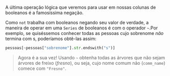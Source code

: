 A última operação lógica que veremos para usar em nossas colunas de booleanos é a famosíssima negação.

Como `not` trabalha com booleanos negando seu valor de verdade, a maneira de operar em uma `Series` de booleanos é com o operador `~`.Por exemplo, se quiséssemos conhecer todas as pessoas cujo sobrenome *não* termina com s, poderíamos obtê-las assim:

```python
pessoas[~pessoas["sobrenome"].str.endswith("s")]
```


> Agora é a sua vez! Usando `~` obtenha todas as árvores que não sejam árvores de freixo (_fresno_), ou seja, cujo nome comum não  (`comm_name`) comece com `"Fresno"`.
